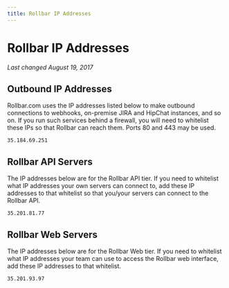 ```yaml
---
title: Rollbar IP Addresses
---
```


# Rollbar IP Addresses

_Last changed August 19, 2017_

## Outbound IP Addresses 

Rollbar.com uses the IP addresses listed below to make outbound connections to webhooks, on-premise JIRA and HipChat instances, and so on. If you run such services behind a firewall, you will need to whitelist these IPs so that Rollbar can reach them. Ports 80 and 443 may be used.

```
35.184.69.251
```

## Rollbar API Servers

The IP addresses below are for the Rollbar API tier. If you need to whitelist what IP addresses your own servers can connect to, add these IP addresses to that whitelist so that you/your servers can connect to the Rollbar API.

```
35.201.81.77
```

## Rollbar Web Servers

The IP addresses below are for the Rollbar Web tier. If you need to whitelist what IP addresses your team can use to access the Rollbar web interface, add these IP addresses to that whitelist.

```
35.201.93.97
```
